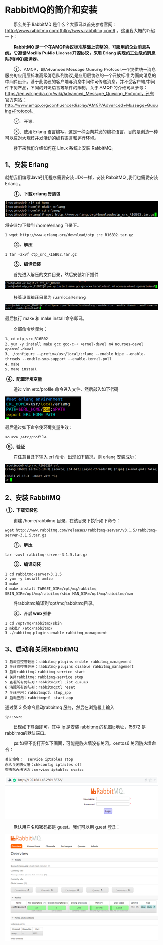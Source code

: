 # RabbitMQ的简介和安装

　　那么关于 RabbitMQ 是什么？大家可以首先参考官网：[http://www.rabbitmq.com](http://www.rabbitmq.com/) 。这里我大概的介绍一下：

　　**RabbitMQ 是一个在AMQP协议标准基础上完整的，可服用的企业消息系统。它遵循Mozilla Public License开源协议，采用 Erlang 实现的工业级的消息队列(MQ)服务器。**

　　①、AMQP，即Advanced Message Queuing  Protocol,一个提供统一消息服务的应用层标准高级消息队列协议,是应用层协议的一个开放标准,为面向消息的中间件设计。基于此协议的客户端与消息中间件可传递消息，并不受客户端/中间件不同产品，不同的开发语言等条件的限制。关于 AMQP 的介绍可以参考：https://en.wikipedia.org/wiki/Advanced_Message_Queuing_Protocol，还有官方网站：http://www.amqp.org/confluence/display/AMQP/Advanced+Message+Queuing+Protocol。

　　②、开源。

　　③、使用 Erlang 语言编写，这是一种面向并发的编程语言，目的是创造一种可以应对大规模并发活动的编程语言和运行环境。

　　接下来我们介绍如何在 Linux 系统上安装 RabbitMQ。

## 1、安装 Erlang

就想我们编写Java引用程序需要安装 JDK一样，安装 RabbitMQ ,我们也需要安装 Erlang 。

　　**①、下载 erlang 安装包**

 ![image-20220904151208251](pictures/1.RabbitMQ的简介和安装.assets/image-20220904151208251.png)

将安装包下载到 /home/erlang 目录下。

```
1 wget http://www.erlang.org/download/otp_src_R16B02.tar.gz
```

　　**②、解压**

```
1 tar -zxvf otp_src_R16B02.tar.gz
```

　　**③、编译安装**

　　首先进入解压的文件目录，然后安装如下插件

 ![image-20220904151250616](pictures/1.RabbitMQ的简介和安装.assets/image-20220904151250616.png)

　　接着设置编译目录为 /usr/local/erlang

 ![image-20220904151311525](pictures/1.RabbitMQ的简介和安装.assets/image-20220904151311525.png)

最后执行 make 和 make install 命令即可。

　　全部命令步骤为：

```
1、cd otp_src_R16B02
2、yum -y install make gcc gcc-c++ kernel-devel m4 ncurses-devel openssl-devel
3、./configure --prefix=/usr/local/erlang --enable-hipe --enable-threads --enable-smp-support --enable-kernel-poll
4、make
5、make install
```

​		**④、配置环境变量**

　　通过 vim /etc/profile 命令进入文件，然后敲入如下代码

 ![image-20220904151351285](pictures/1.RabbitMQ的简介和安装.assets/image-20220904151351285.png)

最后通过如下命令使环境变量生效：

```
source /etc/profile
```

​		**⑤、验证**

　　在任意目录下输入 erl 命令，出现如下情况，则 erlang 安装成功：

 ![image-20220904151420988](pictures/1.RabbitMQ的简介和安装.assets/image-20220904151420988.png)

## 2、安装 RabbitMQ

​		**①、下载安装包**

　　创建 /home/rabbitmq 目录，在该目录下执行如下命令：

```
wget http://www.rabbitmq.com/releases/rabbitmq-server/v3.1.5/rabbitmq-server-3.1.5.tar.gz 
```

　　**②、解压**

```
tar -zxvf rabbitmq-server-3.1.5.tar.gz
```

　　**③、编译安装**

```
1 cd rabbitmq-server-3.1.5 
2 yum -y install xmlto 
3 make
4 make install TARGET_DIR=/opt/mq/rabbitmq SBIN_DIR=/opt/mq/rabbitmq/sbin MAN_DIR=/opt/mq/rabbitmq/man
```

　　将rabbitmq编译到/opt/mq/rabbitmq目录。

　　**④、开启 web 插件**

```
1 cd /opt/mq/rabbitmq/sbin 
2 mkdir /etc/rabbitmq/ 
3 ./rabbitmq-plugins enable rabbitmq_management
```

## 3、启动和关闭RabbitMQ

```
1 启动监控管理器：rabbitmq-plugins enable rabbitmq_management
2 关闭监控管理器：rabbitmq-plugins disable rabbitmq_management
3 启动rabbitmq：rabbitmq-service start
4 关闭rabbitmq：rabbitmq-service stop
5 查看所有的队列：rabbitmqctl list_queues
6 清除所有的队列：rabbitmqctl reset
7 关闭应用：rabbitmqctl stop_app
8 启动应用：rabbitmqctl start_app
```

通过第 3 条命令启动rabbitmq 服务，然后在浏览器上输入 

```
ip:15672
```

　　出现如下界面即可。其中 ip 是安装 rabbitmq 的机器ip地址，15672 是rabbitmq的默认端口。

　　ps:如果不能打开如下画面，可能是防火墙没有关闭。centos6 关闭防火墙命令：

```
关闭命令：  service iptables stop 
永久关闭防火墙：chkconfig iptables off
查看防火墙状态：service iptables status
```

 ![image-20220904151520924](pictures/1.RabbitMQ的简介和安装.assets/image-20220904151520924.png)

　　默认用户名和密码都是 guest。我们可以用 guest 登录：

 ![image-20220904151550112](pictures/1.RabbitMQ的简介和安装.assets/image-20220904151550112.png)


